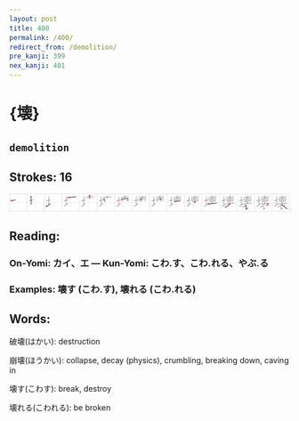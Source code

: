 ```yaml
---
layout: post
title: 400
permalink: /400/
redirect_from: /demolition/
pre_kanji: 399
nex_kanji: 401
---
```


# {壊}

## `demolition`

## Strokes: 16

<div class="stroke"><img src="../images/E5A38A.png" /></div>

## Reading:

### On-Yomi: カイ、エ &mdash; Kun-Yomi: こわ.す、こわ.れる、やぶ.る

### Examples: 壊す (こわ.す), 壊れる (こわ.れる)

## Words:

破壊(はかい): destruction

崩壊(ほうかい): collapse, decay (physics), crumbling, breaking down, caving in

壊す(こわす): break, destroy

壊れる(こわれる): be broken
